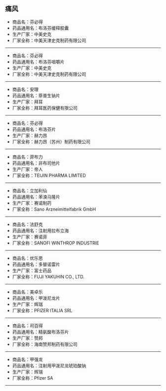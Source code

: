 ##  痛风

- 商品名：芬必得
- 药品通用名：布洛芬缓释胶囊
- 生产厂家：中美史克
- 厂家全称：中美天津史克制药有限公司

---

- 商品名：芬必得
- 药品通用名：布洛芬咀嚼片
- 生产厂家：中美史克
- 厂家全称：中美天津史克制药有限公司

---

- 商品名：安理
- 药品通用名：萘普生钠片
- 生产厂家：拜耳
- 厂家全称：拜耳医药保健有限公司

---

- 商品名：芬必得
- 药品通用名：布洛芬片
- 生产厂家：赫力昂
- 厂家全称：赫力昂（苏州）制药有限公司

---

- 商品名：菲布力
- 药品通用名：非布司他片
- 生产厂家：帝人
- 厂家全称：TEIJIN PHARMA LIMITED

---

- 商品名：立加利仙
- 药品通用名：苯溴马隆片
- 生产厂家：赛诺制药
- 厂家全称：Sano Arzneimittelfabrik GmbH

---

- 商品名：法舒克
- 药品通用名：注射用拉布立海
- 生产厂家：赛诺菲
- 厂家全称：SANOFI WINTHROP INDUSTRIE

---

- 商品名：优乐思
- 药品通用名：多替诺雷片
- 生产厂家：富士药品
- 厂家全称：FUJI YAKUHIN CO., LTD.

---

- 商品名：美卓乐
- 药品通用名：甲泼尼龙片
- 生产厂家：辉瑞
- 厂家全称：PFIZER ITALIA SRL

---

- 商品名：司百得
- 药品通用名：精氨酸布洛芬片
- 生产厂家：赞邦
- 厂家全称：海南赞邦制药有限公司

---

- 商品名：甲强龙
- 药品通用名：注射用甲泼尼龙琥珀酸钠
- 生产厂家：辉瑞
- 厂家全称：Pfizer SA

---
